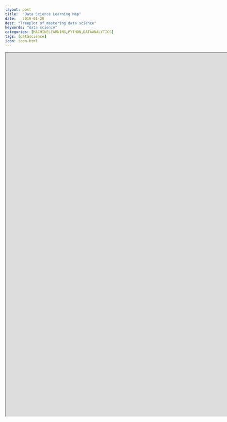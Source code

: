```yaml
---
layout: post
title:  "Data Science Learning Map"
date:   2019-01-20
desc: "Treeplot of mastering data science"
keywords: "data science"
categories: [MACHINELEARNING,PYTHON,DATAANALYTICS]
tags: [datascience]
icon: icon-html
---
```


<div> 
    <iframe src="https://swang41.shinyapps.io/DataSciMap/" width="1600px" height="1200px"style="overflow:auto"></iframe>
 </div>
